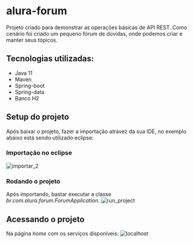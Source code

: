 # alura-forum
Projeto criado para demonstrar as operações básicas de API REST. Como cenário foi criado um pequeno fórum de dúvidas, onde podemos criar e manter seus tópicos.

## Tecnologias utilizadas:
* Java 11
* Maven
* Spring-boot
* Spring-data
* Banco H2

## Setup do projeto
Após baixar o projeto, fazer a importação atravez da sua IDE, no exemplo abaixo está sendo utilizado eclipse:

### Importação no eclipse
![importar_2](https://user-images.githubusercontent.com/2064853/128651813-c2f43c38-d88e-4812-8d6a-cb34fa986959.jpg)

### Rodando o projeto
Após importando, bastar executar a classe _br.com.alura.forum.ForumApplication_.
![run_project](https://user-images.githubusercontent.com/2064853/128651815-eb223510-98fd-43d6-a89b-1ab540f0f421.jpg)

## Acessando o projeto

Na página _home_ com os serviços disponíveis:
![localhost](https://user-images.githubusercontent.com/2064853/128651195-5345db80-1bd5-4f35-9c22-50c83564914d.jpg)

